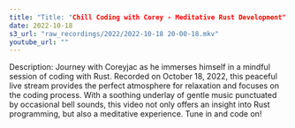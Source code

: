 ```yaml
---
title: "Title: "Chill Coding with Corey - Meditative Rust Development"
date: 2022-10-18
s3_url: "raw_recordings/2022/2022-10-18 20-00-18.mkv"
youtube_url: ""
---
```



Description: 
Journey with Coreyjac as he immerses himself in a mindful session of coding with Rust. Recorded on October 18, 2022, this peaceful live stream provides the perfect atmosphere for relaxation and focuses on the coding process. With a soothing underlay of gentle music punctuated by occasional bell sounds, this video not only offers an insight into Rust programming, but also a meditative experience. Tune in and code on!
